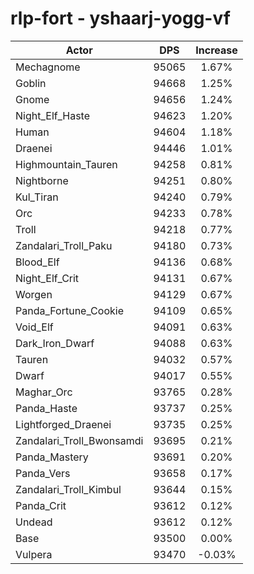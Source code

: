 # rlp-fort - yshaarj-yogg-vf
| Actor | DPS | Increase |
|---|:---:|:---:|
|Mechagnome|95065|1.67%|
|Goblin|94668|1.25%|
|Gnome|94656|1.24%|
|Night_Elf_Haste|94623|1.20%|
|Human|94604|1.18%|
|Draenei|94446|1.01%|
|Highmountain_Tauren|94258|0.81%|
|Nightborne|94251|0.80%|
|Kul_Tiran|94240|0.79%|
|Orc|94233|0.78%|
|Troll|94218|0.77%|
|Zandalari_Troll_Paku|94180|0.73%|
|Blood_Elf|94136|0.68%|
|Night_Elf_Crit|94131|0.67%|
|Worgen|94129|0.67%|
|Panda_Fortune_Cookie|94109|0.65%|
|Void_Elf|94091|0.63%|
|Dark_Iron_Dwarf|94088|0.63%|
|Tauren|94032|0.57%|
|Dwarf|94017|0.55%|
|Maghar_Orc|93765|0.28%|
|Panda_Haste|93737|0.25%|
|Lightforged_Draenei|93735|0.25%|
|Zandalari_Troll_Bwonsamdi|93695|0.21%|
|Panda_Mastery|93691|0.20%|
|Panda_Vers|93658|0.17%|
|Zandalari_Troll_Kimbul|93644|0.15%|
|Panda_Crit|93612|0.12%|
|Undead|93612|0.12%|
|Base|93500|0.00%|
|Vulpera|93470|-0.03%|
